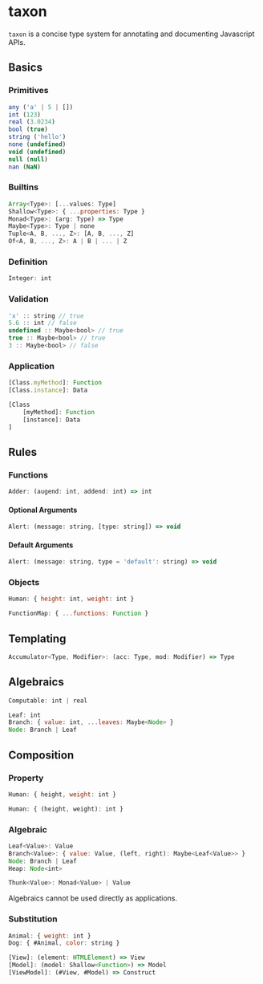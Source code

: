 # taxon

`taxon` is a concise type system for annotating and documenting Javascript APIs.

## Basics

### Primitives
```js
any ('a' | 5 | [])
int (123)
real (3.0234)
bool (true)
string ('hello')
none (undefined)
void (undefined)
null (null)
nan (NaN)
```

### Builtins
```js
Array<Type>: [...values: Type]
Shallow<Type>: { ...properties: Type }
Monad<Type>: (arg: Type) => Type
Maybe<Type>: Type | none
Tuple<A, B, ..., Z>: [A, B, ..., Z]
Of<A, B, ..., Z>: A | B | ... | Z
```

### Definition
```js
Integer: int
```

### Validation
```js
'x' :: string // true
5.6 :: int // false
undefined :: Maybe<bool> // true
true :: Maybe<bool> // true
3 :: Maybe<bool> // false
```

### Application
```js
[Class.myMethod]: Function
[Class.instance]: Data
```
```js
[Class
	[myMethod]: Function
	[instance]: Data
]
```

## Rules

### Functions
```js
Adder: (augend: int, addend: int) => int
```

#### Optional Arguments
```js
Alert: (message: string, [type: string]) => void
```

#### Default Arguments
```js
Alert: (message: string, type = 'default': string) => void
```

### Objects
```js
Human: { height: int, weight: int }
```
```js
FunctionMap: { ...functions: Function }
```

## Templating
```js
Accumulator<Type, Modifier>: (acc: Type, mod: Modifier) => Type
```

## Algebraics
```js
Computable: int | real
```
```js
Leaf: int
Branch: { value: int, ...leaves: Maybe<Node> }
Node: Branch | Leaf
```

## Composition

### Property
```js
Human: { height, weight: int }
```
```js
Human: { (height, weight): int }
```

### Algebraic
```js
Leaf<Value>: Value
Branch<Value>: { value: Value, (left, right): Maybe<Leaf<Value>> }
Node: Branch | Leaf
Heap: Node<int>
```
```js
Thunk<Value>: Monad<Value> | Value
```

Algebraics cannot be used directly as applications.

### Substitution
```js
Animal: { weight: int }
Dog: { #Animal, color: string }
```
```js
[View]: (element: HTMLElement) => View
[Model]: (model: Shallow<Function>) => Model
[ViewModel]: (#View, #Model) => Construct
```

